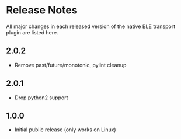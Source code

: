 # Release Notes

All major changes in each released version of the native BLE transport plugin are listed here.

## 2.0.2

- Remove past/future/monotonic, pylint cleanup

## 2.0.1

- Drop python2 support

## 1.0.0

- Initial public release (only works on Linux)